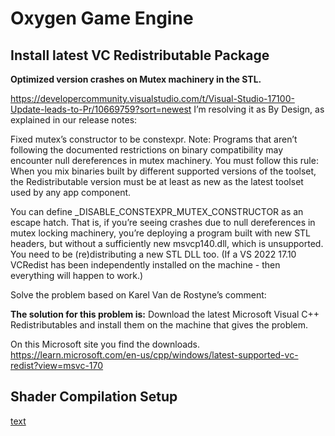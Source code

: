 # Oxygen Game Engine

## Install latest VC Redistributable Package

**Optimized version crashes on Mutex machinery in the STL.**

https://developercommunity.visualstudio.com/t/Visual-Studio-17100-Update-leads-to-Pr/10669759?sort=newest
I’m resolving it as By Design, as explained in our release notes:

Fixed mutex’s constructor to be constexpr.
Note: Programs that aren’t following the documented restrictions on binary compatibility may encounter null dereferences in mutex machinery. You must follow this rule:
When you mix binaries built by different supported versions of the toolset, the Redistributable version must be at least as new as the latest toolset used by any app component.

You can define _DISABLE_CONSTEXPR_MUTEX_CONSTRUCTOR as an escape hatch.
That is, if you’re seeing crashes due to null dereferences in mutex locking machinery, you’re deploying a program built with new STL headers, but without a sufficiently new msvcp140.dll, which is unsupported. You need to be (re)distributing a new STL DLL too. (If a VS 2022 17.10 VCRedist has been independently installed on the machine - then everything will happen to work.)

Solve the problem based on Karel Van de Rostyne’s comment:

**The solution for this problem is:**
Download the latest Microsoft Visual C++ Redistributables and install them on
the machine that gives the problem.

On this Microsoft site you find the downloads.
https://learn.microsoft.com/en-us/cpp/windows/latest-supported-vc-redist?view=msvc-170

## Shader Compilation Setup

[text](https://github.com/Devaniti/GetDXC)
